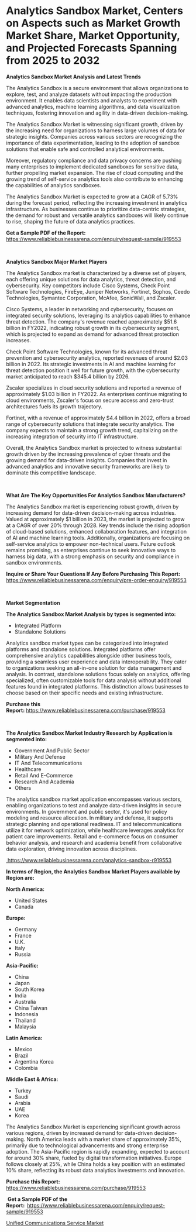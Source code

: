 <p><h1>Analytics Sandbox Market, Centers on Aspects such as Market Growth Market Share, Market Opportunity, and Projected Forecasts Spanning from 2025 to 2032</h1></p><p><strong>Analytics Sandbox Market Analysis and Latest Trends</strong></p>
<p><p>The Analytics Sandbox is a secure environment that allows organizations to explore, test, and analyze datasets without impacting the production environment. It enables data scientists and analysts to experiment with advanced analytics, machine learning algorithms, and data visualization techniques, fostering innovation and agility in data-driven decision-making.</p><p>The Analytics Sandbox Market is witnessing significant growth, driven by the increasing need for organizations to harness large volumes of data for strategic insights. Companies across various sectors are recognizing the importance of data experimentation, leading to the adoption of sandbox solutions that enable safe and controlled analytical environments. </p><p>Moreover, regulatory compliance and data privacy concerns are pushing many enterprises to implement dedicated sandboxes for sensitive data, further propelling market expansion. The rise of cloud computing and the growing trend of self-service analytics tools also contribute to enhancing the capabilities of analytics sandboxes.</p><p>The Analytics Sandbox Market is expected to grow at a CAGR of 5.73% during the forecast period, reflecting the increasing investment in analytics infrastructure. As businesses continue to prioritize data-centric strategies, the demand for robust and versatile analytics sandboxes will likely continue to rise, shaping the future of data analytics practices.</p></p>
<p><strong>Get a Sample PDF of the Report:&nbsp;</strong> <a href="https://www.reliablebusinessarena.com/enquiry/request-sample/919553?utm_campaign=2384&utm_medium=2&utm_source=Github&utm_content=ia&utm_term=05032025&utm_id=analytics-sandbox">https://www.reliablebusinessarena.com/enquiry/request-sample/919553</a></p>
<p>&nbsp;</p>
<p><strong>Analytics Sandbox Major Market Players</strong></p>
<p><p>The Analytics Sandbox market is characterized by a diverse set of players, each offering unique solutions for data analytics, threat detection, and cybersecurity. Key competitors include Cisco Systems, Check Point Software Technologies, FireEye, Juniper Networks, Fortinet, Sophos, Ceedo Technologies, Symantec Corporation, McAfee, SonicWall, and Zscaler.</p><p>Cisco Systems, a leader in networking and cybersecurity, focuses on integrated security solutions, leveraging its analytics capabilities to enhance threat detection. The company's revenue reached approximately $51.6 billion in FY2022, indicating robust growth in its cybersecurity segment, which is projected to expand as demand for advanced threat protection increases.</p><p>Check Point Software Technologies, known for its advanced threat prevention and cybersecurity analytics, reported revenues of around $2.03 billion in 2022. Its strategic investments in AI and machine learning for threat detection position it well for future growth, with the cybersecurity market anticipated to reach $345.4 billion by 2026.</p><p>Zscaler specializes in cloud security solutions and reported a revenue of approximately $1.03 billion in FY2022. As enterprises continue migrating to cloud environments, Zscaler's focus on secure access and zero-trust architectures fuels its growth trajectory.</p><p>Fortinet, with a revenue of approximately $4.4 billion in 2022, offers a broad range of cybersecurity solutions that integrate security analytics. The company expects to maintain a strong growth trend, capitalizing on the increasing integration of security into IT infrastructure.</p><p>Overall, the Analytics Sandbox market is projected to witness substantial growth driven by the increasing prevalence of cyber threats and the growing demand for data-driven insights. Companies that invest in advanced analytics and innovative security frameworks are likely to dominate this competitive landscape.</p></p>
<p>&nbsp;</p>
<p><strong>What Are The Key Opportunities For Analytics Sandbox Manufacturers?</strong></p>
<p><p>The Analytics Sandbox market is experiencing robust growth, driven by increasing demand for data-driven decision-making across industries. Valued at approximately $1 billion in 2023, the market is projected to grow at a CAGR of over 20% through 2028. Key trends include the rising adoption of cloud-based solutions, enhanced collaboration features, and integration of AI and machine learning tools. Additionally, organizations are focusing on self-service analytics to empower non-technical users. Future outlook remains promising, as enterprises continue to seek innovative ways to harness big data, with a strong emphasis on security and compliance in sandbox environments.</p></p>
<p><strong>Inquire or Share Your Questions If Any Before Purchasing This Report:</strong> <a href="https://www.reliablebusinessarena.com/enquiry/pre-order-enquiry/919553?utm_campaign=2384&utm_medium=2&utm_source=Github&utm_content=ia&utm_term=05032025&utm_id=analytics-sandbox">https://www.reliablebusinessarena.com/enquiry/pre-order-enquiry/919553</a></p>
<p>&nbsp;</p>
<p><strong>Market Segmentation</strong></p>
<p><strong>The Analytics Sandbox Market Analysis by types is segmented into:</strong></p>
<p><ul><li>Integrated Platform</li><li>Standalone Solutions</li></ul></p>
<p><p>Analytics sandbox market types can be categorized into integrated platforms and standalone solutions. Integrated platforms offer comprehensive analytics capabilities alongside other business tools, providing a seamless user experience and data interoperability. They cater to organizations seeking an all-in-one solution for data management and analysis. In contrast, standalone solutions focus solely on analytics, offering specialized, often customizable tools for data analysis without additional features found in integrated platforms. This distinction allows businesses to choose based on their specific needs and existing infrastructure.</p></p>
<p><strong>Purchase this Report:&nbsp;</strong><a href="https://www.reliablebusinessarena.com/purchase/919553?utm_campaign=2384&utm_medium=2&utm_source=Github&utm_content=ia&utm_term=05032025&utm_id=analytics-sandbox">https://www.reliablebusinessarena.com/purchase/919553</a></p>
<p>&nbsp;</p>
<p><strong>The Analytics Sandbox Market Industry Research by Application is segmented into:</strong></p>
<p><ul><li>Government And Public Sector</li><li>Military And Defense</li><li>IT And Telecommunications</li><li>Healthcare</li><li>Retail And E-Commerce</li><li>Research And Academia</li><li>Others</li></ul></p>
<p><p>The analytics sandbox market application encompasses various sectors, enabling organizations to test and analyze data-driven insights in secure environments. In government and public sector, it's used for policy modeling and resource allocation. In military and defense, it supports strategic planning and operational readiness. IT and telecommunications utilize it for network optimization, while healthcare leverages analytics for patient care improvements. Retail and e-commerce focus on consumer behavior analysis, and research and academia benefit from collaborative data exploration, driving innovation across disciplines.</p></p>
<p><a href="https://www.reliablebusinessarena.com/analytics-sandbox-r919553?utm_campaign=2384&utm_medium=2&utm_source=Github&utm_content=ia&utm_term=05032025&utm_id=analytics-sandbox">&nbsp;https://www.reliablebusinessarena.com/analytics-sandbox-r919553</a></p>
<p><strong>In terms of Region, the Analytics Sandbox Market Players available by Region are:</strong></p>
<p>
    <p> <strong> North America: </strong>
        <ul>
            <li>United States</li>
            <li>Canada</li>
        </ul>
        </p> 
    <p> <strong> Europe: </strong>
        <ul>
            <li>Germany</li>
            <li>France</li>
            <li>U.K.</li>
            <li>Italy</li>
            <li>Russia</li>
        </ul>
        </p> 
    <p> <strong> Asia-Pacific: </strong>
        <ul>
            <li>China</li>
            <li>Japan</li>
            <li>South Korea</li>
            <li>India</li>
            <li>Australia</li>
            <li>China Taiwan</li>
            <li>Indonesia</li>
            <li>Thailand</li>
            <li>Malaysia</li>
        </ul>
        </p> 
    <p> <strong> Latin America: </strong>
        <ul>
            <li>Mexico</li>
            <li>Brazil</li>
            <li>Argentina Korea</li>
            <li>Colombia</li>
        </ul>
        </p> 
    <p> <strong> Middle East & Africa: </strong>
        <ul>
            <li>Turkey</li>
            <li>Saudi</li>
            <li>Arabia</li>
            <li>UAE</li>
            <li>Korea</li>
        </ul>
    </p>
    </p>
<p><p>The Analytics Sandbox Market is experiencing significant growth across various regions, driven by increased demand for data-driven decision-making. North America leads with a market share of approximately 35%, primarily due to technological advancements and strong enterprise adoption. The Asia-Pacific region is rapidly expanding, expected to account for around 30% share, fueled by digital transformation initiatives. Europe follows closely at 25%, while China holds a key position with an estimated 10% share, reflecting its robust data analytics investments and innovation.</p></p>
<p><strong>Purchase this Report: </strong><a href="https://www.reliablebusinessarena.com/purchase/919553?utm_campaign=2384&utm_medium=2&utm_source=Github&utm_content=ia&utm_term=05032025&utm_id=analytics-sandbox">https://www.reliablebusinessarena.com/purchase/919553</a></p>
<p>&nbsp;<strong>Get a Sample PDF of the Report:&nbsp;&nbsp;</strong><a href="https://www.reliablebusinessarena.com/enquiry/request-sample/919553?utm_campaign=2384&utm_medium=2&utm_source=Github&utm_content=ia&utm_term=05032025&utm_id=analytics-sandbox">https://www.reliablebusinessarena.com/enquiry/request-sample/919553</a></p>
<p><strong></strong></p>
<p><p><a href="https://github.com/shondapmbau/Market-Research-Report-List-1/blob/main/unified-communications-service-market.md?utm_campaign=2384&utm_medium=2&utm_source=Github&utm_content=ia&utm_term=05032025&utm_id=analytics-sandbox">Unified Communications Service Market</a></p></p>